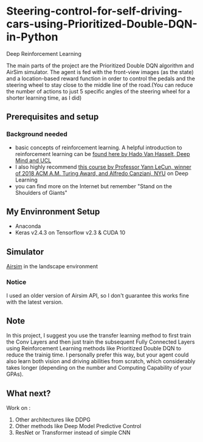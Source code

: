 # Steering-control-for-self-driving-cars-using-Prioritized-Double-DQN-in-Python
Deep Reinforcement Learning

The main parts of the project are the Prioritized Double DQN algorithm and AirSim simulator.
The agent is fed with the front-view images (as the state) and a location-based reward function in order to control the pedals and the steering wheel to stay close to the middle line of the road.(You can reduce the number of actions to just 5 specific angles of the steering wheel for a shorter learning time, as I did)

## Prerequisites and setup
### Background needed
* basic concepts of reinforcement learning. A helpful introduction to reinforcement learning can be [found here by Hado Van Hasselt, Deep Mind and UCL](https://www.youtube.com/playlist?list=PLqYmG7hTraZBKeNJ-JE_eyJHZ7XgBoAyb)
* I also highly recommend [this course by Professor Yann LeCun, winner of 2018 ACM A.M. Turing Award, and Alfredo Canziani, NYU](https://www.youtube.com/playlist?list=PLLHTzKZzVU9e6xUfG10TkTWApKSZCzuBI) on Deep Learning
* you can find more on the Internet but remember "Stand on the Shoulders of Giants"
## My Envinronment Setup
* Anaconda
* Keras v2.4.3 on Tensorflow v2.3 & CUDA 10
## Simulator
[Airsim](https://microsoft.github.io/AirSim/) in the landscape environment
### Notice
I used an older version of Airsim API, so I don't guarantee this works fine with the latest version.
## Note
In this project, I suggest you use the transfer learning method to first train the Conv Layers and then just train the subsequent Fully Connected Layers using Reinforcement Learning methods like Prioritized Double DQN to reduce the trainig time. I personally prefer this way, but your agent could also learn both vision and driving abilities from scratch, which considerably takes longer (depending on the number and Computing Capability of your GPAs).
## What next?
Work on :
1) Other architectures like DDPG
2) Other methods like Deep Model Predictive Control
3) ResNet or Transformer instead of simple CNN
